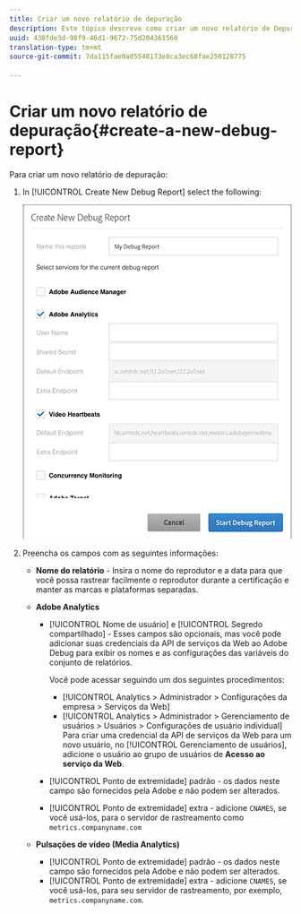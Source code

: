 ```yaml
---
title: Criar um novo relatório de depuração
description: Este tópico descreve como criar um novo relatório de Depuração.
uuid: 438fde3d-98f9-46d1-9672-75d204361568
translation-type: tm+mt
source-git-commit: 7da115fae0a05548173e8ca3ec68fae250128775

---
```



# Criar um novo relatório de depuração{#create-a-new-debug-report}

Para criar um novo relatório de depuração:

1. In [!UICONTROL Create New Debug Report] select the following:

   ![](assets/create-new-debug-report.png)

1. Preencha os campos com as seguintes informações:

   * **Nome do relatório** - Insira o nome do reprodutor e a data para que você possa rastrear facilmente o reprodutor durante a certificação e manter as marcas e plataformas separadas.
   * **Adobe Analytics**

      * [!UICONTROL Nome de usuário] e [!UICONTROL Segredo compartilhado] - Esses campos são opcionais, mas você pode adicionar suas credenciais da API de serviços da Web ao Adobe Debug para exibir os nomes e as configurações das variáveis do conjunto de relatórios.

         Você pode acessar seguindo um dos seguintes procedimentos:

         * [!UICONTROL Analytics &gt; Administrador &gt; Configurações da empresa &gt; Serviços da Web]
         * [!UICONTROL Analytics &gt; Administrador &gt; Gerenciamento de usuários &gt; Usuários &gt; Configurações de usuário individual] Para criar uma credencial da API de serviços da Web para um novo usuário, no [!UICONTROL Gerenciamento de usuários], adicione o usuário ao grupo de usuários de **Acesso ao serviço da Web**.
      * [!UICONTROL Ponto de extremidade] padrão - os dados neste campo são fornecidos pela Adobe e não podem ser alterados.
      * [!UICONTROL Ponto de extremidade] extra - adicione `CNAMES`, se você usá-los, para o servidor de rastreamento como `metrics.companyname.com`
   * **Pulsações de vídeo (Media Analytics)**

      * [!UICONTROL Ponto de extremidade] padrão - os dados neste campo são fornecidos pela Adobe e não podem ser alterados.
      * [!UICONTROL Ponto de extremidade] extra - adicione `CNAMES`, se você usá-los, para seu servidor de rastreamento, por exemplo, `metrics.companyname.com`.



